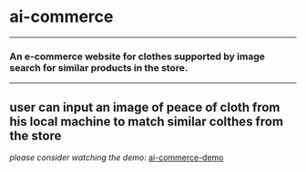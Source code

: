 # ai-commerce 
---
### An e-commerce website for clothes supported by image search for similar products in the store.
---
user can input an image of peace of cloth from his local machine to match similar colthes from the store
---
*please consider watching the demo:*
[ai-commerce-demo](https://1drv.ms/v/c/ca524006c0ac4fc8/EaX-sWjlEFpAl1N9n-Z0XsgBpiCcNEyqbQBRwIfJirdeBg?e=rEvwAF)
